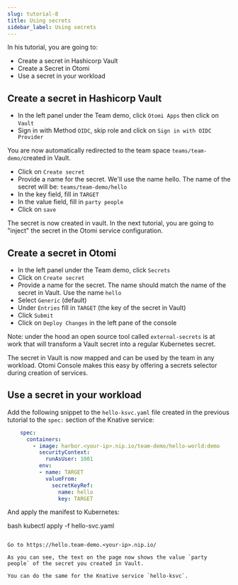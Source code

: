 ```yaml
---
slug: tutorial-8
title: Using secrets
sidebar_label: Using secrets
---
```


In his tutorial, you are going to:

-  Create a secret in Hashicorp Vault
-  Create a Secret in Otomi
-  Use a secret in your workload

## Create a secret in Hashicorp Vault

- In the left panel under the Team demo, click `Otomi Apps` then click on `Vault`
- Sign in with Method `OIDC`, skip role and click on `Sign in with OIDC Provider`

You are now automatically redirected to the team space `teams/team-demo/`created in Vault.

- Click on `Create secret`
- Provide a name for the secret. We'll use the name hello. The name of the secret will be: `teams/team-demo/hello`
- In the key field, fill in `TARGET`
- In the value field, fill in `party people`
- Click on `save`

The secret is now created in vault. In the next tutorial, you are going to "inject" the secret in the Otomi service configuration.

## Create a secret in Otomi

- In the left panel under the Team demo, click `Secrets`
- Click on `Create secret`
- Provide a name for the secret. The name should match the name of the secret in Vault. Use the name `hello`
- Select `Generic` (default)
- Under `Entries` fill in `TARGET` (the key of the secret in Vault)
- Click `Submit`
- Click on `Deploy Changes` in the left pane of the console

Note: under the hood an open source tool called `external-secrets` is at work that will transform a Vault secret into a regular Kubernetes secret.

The secret in Vault is now mapped and can be used by the team in any workload. Otomi Console makes this easy by offering a secrets selector during creation of services.

## Use a secret in your workload

Add the following snippet to the `hello-ksvc.yaml` file created in the previous tutorial to the `spec:` section of the Knative service:

```yaml
    spec:
      containers:
        - image: harbor.<your-ip>.nip.io/team-demo/hello-world:demo
          securityContext:
            runAsUser: 1001
          env:
          - name: TARGET
            valueFrom:
              secretKeyRef:
                name: hello
                key: TARGET
```

And apply the manifest to Kubernetes:

bash kubectl apply -f hello-svc.yaml

```

Go to https://hello.team-demo.<your-ip>.nip.io/

As you can see, the text on the page now shows the value `party people` of the secret you created in Vault.

You can do the same for the Knative service `hello-ksvc`.
```
